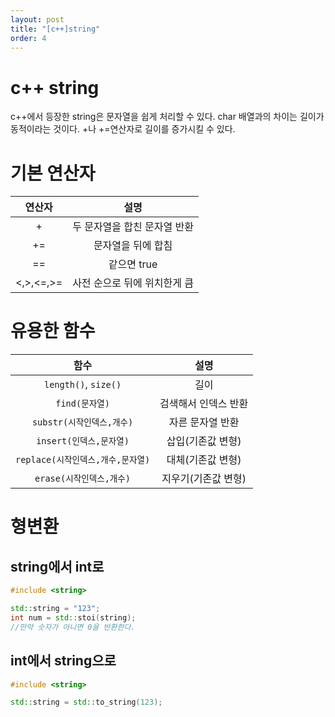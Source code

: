 ```yaml
---
layout: post
title: "[c++]string"
order: 4
---
```


# c++ string

c++에서 등장한 string은 문자열을 쉽게 처리할 수 있다. char 배열과의 차이는 길이가 동적이라는 것이다. +나 +=연산자로 길이를 증가시킬 수 있다.

# 기본 연산자

|연산자|설명|
|:---:|:---:|
|+|두 문자열을 합친 문자열 반환|
|+=|문자열을 뒤에 합침|
|==|같으면 true|
|<,>,<=,>=|사전 순으로 뒤에 위치한게 큼|

# 유용한 함수

|함수|설명|
|:---:|:---:|
|`length()`, `size()`|길이|
|`find(문자열)`|검색해서 인덱스 반환|
|`substr(시작인덱스,개수)`|자른 문자열 반환|
|`insert(인덱스,문자열)`|삽입(기존값 변형)|
|`replace(시작인덱스,개수,문자열)`|대체(기존값 변형)|
|`erase(시작인덱스,개수)`|지우기(기존값 변형)|

# 형변환

## string에서 int로
```cpp
#include <string>

std::string = "123";
int num = std::stoi(string);
//만약 숫자가 아니면 0을 반환한다.
```

## int에서 string으로
```cpp
#include <string>

std::string = std::to_string(123);
```
